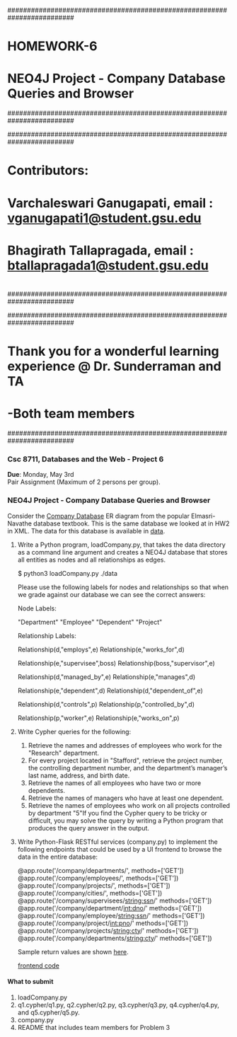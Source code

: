 #########################################################################
# HOMEWORK-6
# NEO4J Project - Company Database Queries and Browser
#########################################################################


#########################################################################
#
# Contributors:
#
# Varchaleswari Ganugapati, email : vganugapati1@student.gsu.edu
# Bhagirath Tallapragada, email : btallapragada1@student.gsu.edu
#
#########################################################################



#########################################################################
# Thank you for a wonderful learning experience @ Dr. Sunderraman and TA
# -Both team members
#########################################################################


### Csc 8711, Databases and the Web - Project 6

**Due**: Monday, May 3rd  
Pair Assignment (Maximum of 2 persons per group).

### NEO4J Project - Company Database Queries and Browser

Consider the [Company Database](http://tinman.cs.gsu.edu/~raj/8711/sp21/p6/CompanyER.pdf) ER diagram from the popular Elmasri-Navathe database textbook. This is the same database we looked at in HW2 in XML. The data for this database is available in [data](http://tinman.cs.gsu.edu/~raj/8711/sp21/p6/data/).

1. Write a Python program, loadCompany.py, that takes the data directory as a command line argument and creates a NEO4J database that stores all entities as nodes and all relationships as edges.
    
    $ python3 loadCompany.py ./data
    
    Please use the following labels for nodes and relationships so that when we grade against our database we can see the correct answers:
    
    Node Labels:
      
    "Department"
    "Employee"
    "Dependent"
    "Project"
    
    Relationship Labels:
    
    Relationship(d,"employs",e)
    Relationship(e,"works\_for",d)
    
    Relationship(e,"supervisee",boss)
    Relationship(boss,"supervisor",e)
    
    Relationship(d,"managed\_by",e)
    Relationship(e,"manages",d)
    
    Relationship(e,"dependent",d)
    Relationship(d,"dependent\_of",e)
    
    Relationship(d,"controls",p)
    Relationship(p,"controlled\_by",d)
    
    Relationship(p,"worker",e)
    Relationship(e,"works\_on",p)
    
2. Write Cypher queries for the following:
    1. Retrieve the names and addresses of employees who work for the "Research" department.
    2. For every project located in "Stafford", retrieve the project number, the controlling department number, and the department’s manager’s last name, address, and birth date.
    3. Retrieve the names of all employees who have two or more dependents.
    4. Retrieve the names of managers who have at least one dependent.
    5. Retrieve the names of employees who work on all projects controlled by department "5"If you find the Cypher query to be tricky or difficult, you may solve the query by writing a Python program that produces the query answer in the output.
3. Write Python-Flask RESTful services (company.py) to implement the following endpoints that could be used by a UI frontend to browse the data in the entire database:
    
    @app.route('/company/departments/', methods=\['GET'\])
    @app.route('/company/employees/', methods=\['GET'\])
    @app.route('/company/projects/', methods=\['GET'\])
    @app.route('/company/cities/', methods=\['GET'\])
    @app.route('/company/supervisees/<string:ssn>/' methods=\['GET'\])
    @app.route('/company/department/<int:dno>/' methods=\['GET'\])
    @app.route('/company/employee/<string:ssn>/' methods=\['GET'\])
    @app.route('/company/project/<int:pno>/' methods=\['GET'\])
    @app.route('/company/projects/<string:cty>/' methods=\['GET'\])
    @app.route('/company/departments/<string:cty>/' methods=\['GET'\])
    
    Sample return values are shown [here](http://tinman.cs.gsu.edu/~raj/8711/sp21/p6/apiResults.html).
    
    [frontend code](http://tinman.cs.gsu.edu/~raj/8711/sp21/p6/frontend/)
    

#### What to submit

1. loadCompany.py
2. q1.cypher/q1.py, q2.cypher/q2.py, q3.cypher/q3.py, q4.cypher/q4.py, and q5.cypher/q5.py.
3. company.py
4. README that includes team members for Problem 3
